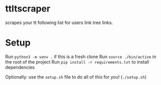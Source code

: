 # ttltscraper
scrapes your tt following list for users link tree links.

# Setup 
Run `python3 -m venv .` if this is a fresh clone
Run `source ./bin/active` in the root of the project
Run `pip install -r requirements.txt` to install dependencies

Optionally: use the `setup.sh` file to do all of this for you! (`./setup.sh`)